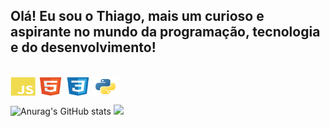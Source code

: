 ## Olá! Eu sou o  Thiago, mais um curioso e aspirante no mundo da programação, tecnologia e do desenvolvimento!

<div style="display: inline_block"><br>
  <img align="center" alt="Rafa-Js" height="30" width="40" src="https://raw.githubusercontent.com/devicons/devicon/master/icons/javascript/javascript-plain.svg">
  <img align="center" alt="Rafa-HTML" height="30" width="40" src="https://raw.githubusercontent.com/devicons/devicon/master/icons/html5/html5-original.svg">
  <img align="center" alt="Rafa-CSS" height="30" width="40" src="https://raw.githubusercontent.com/devicons/devicon/master/icons/css3/css3-original.svg">
  <img align="center" alt="Rafa-Python" height="30" width="40" src="https://raw.githubusercontent.com/devicons/devicon/master/icons/python/python-original.svg">
</div>
  
  

</div>

![Anurag's GitHub stats](https://github-readme-stats.vercel.app/api?username=beginnercreator017&show_icons=true&theme=gruvbox)
<a href = "mailto:contatoemailthiagos@gmail.com"><img src="https://img.shields.io/badge/-Gmail-%23333?style=for-the-badge&logo=gmail&logoColor=white" alvo ="_blank"></a>
